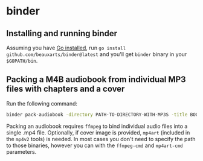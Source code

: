 # binder

## Installing and running binder

Assuming you have [Go installed](https://go.dev/doc/install), run `go install github.com/beauxarts/binder@latest` and you'll get `binder` binary in your `$GOPATH/bin`.

## Packing a M4B audiobook from individual MP3 files with chapters and a cover

Run the following command:

```bash
binder pack-audiobook -directory PATH-TO-DIRECTORY-WITH-MP3S -title BOOK-TITLE -author BOOK-AUTHOR -cover PATH-TO-COVER-FILENAME
```

Packing an audiobook requires `ffmpeg` to bind individual audio files into a single .mp4 file. Optionally, if cover image is provided, `mp4art` (included in the `mp4v2` tools) is needed. In most cases you don't need to specify the path to those binaries, however you can with the `ffmpeg-cmd` and `mp4art-cmd` parameters.
